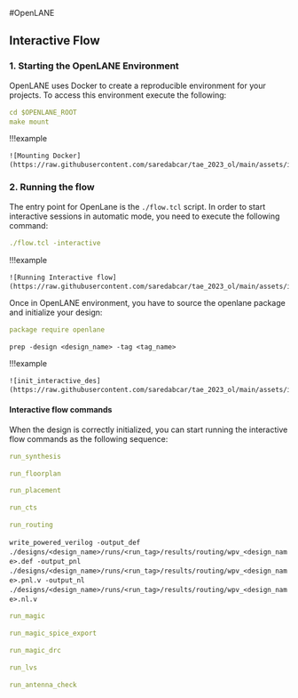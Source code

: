 #OpenLANE

## Interactive Flow

### 1. Starting the OpenLANE Environment

OpenLANE uses Docker to create a reproducible environment for your projects. To access this environment execute the following:

```yaml 
cd $OPENLANE_ROOT
make mount
```

!!!example
	
	![Mounting Docker](https://raw.githubusercontent.com/saredabcar/tae_2023_ol/main/assets/images/mounting_docker.png)

### 2. Running the flow

The entry point for OpenLane is the `./flow.tcl` script. 
In order to start interactive sessions in automatic mode, you need to execute the following command:

```yaml
./flow.tcl -interactive
```

!!!example
	
	![Running Interactive flow](https://raw.githubusercontent.com/saredabcar/tae_2023_ol/main/assets/images/running_interactive_flow.png)
	
Once in OpenLANE environment, you have to source the openlane package and initialize your design:

```yaml
package require openlane
```

`prep -design <design_name> -tag <tag_name>`

!!!example
	
	![init_interactive_des](https://raw.githubusercontent.com/saredabcar/tae_2023_ol/main/assets/images/init_interactive_des.png)
	
#### Interactive flow commands

When the design is correctly initialized, you can start running the interactive flow commands as the following sequence:

```yaml
run_synthesis
```

```yaml
run_floorplan
```

```yaml
run_placement
```

```yaml
run_cts
```

```yaml
run_routing
```

`write_powered_verilog -output_def ./designs/<design_name>/runs/<run_tag>/results/routing/wpv_<design_name>.def -output_pnl ./designs/<design_name>/runs/<run_tag>/results/routing/wpv_<design_name>.pnl.v -output_nl ./designs/<design_name>/runs/<run_tag>/results/routing/wpv_<design_name>.nl.v`

```yaml
run_magic
```

```yaml
run_magic_spice_export
```

```yaml
run_magic_drc
```

```yaml
run_lvs
```

```yaml
run_antenna_check
```

